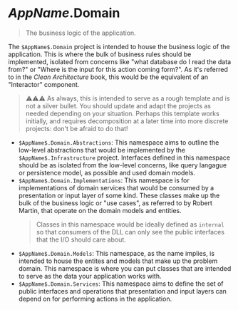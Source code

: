 # $AppName$.Domain
> The business logic of the application.

The `$AppName$.Domain` project is intended to house the business logic of the application. This is where the bulk of business rules should be implemented, isolated from concerns like "what database do I read the data from?" or "Where is the input for this action coming form?". As it's referred to in the _Clean Architecture_ book, this would be the equivalent of an "Interactor" component.

> ⚠️⚠️⚠️ As always, this is intended to serve as a rough template and is not a silver bullet. You should update and adapt the projects as needed depending on your situation. Perhaps this template works initially, and requires decomposition at a later time into more discrete projects: don't be afraid to do that!

* `$AppName$.Domain.Abstractions`: This namespace aims to outline the low-level abstractions that would be implemented by the `$AppName$.Infrastructure` project. Interfaces defined in this namespace should be as isolated from the low-level concerns, like query langague or persistence model, as possible and used domain models.
* `$AppName$.Domain.Implementations`: This namespace is for implementations of domain services that would be consumed by a presentation or input layer of some kind. These classes make up the bulk of the business logic or "use cases", as referred to by Robert Martin, that operate on the domain models and entities.
    > Classes in this namespace would be ideally defined as `internal` so that consumers of the DLL can only see the public interfaces that the I/O should care about.
* `$AppName$.Domain.Models`: This namespace, as the name implies, is intended to house the entites and models that make up the problem domain. This namespace is where you can put classes that are intended to serve as the data your application works with.
* `$AppName$.Domain.Services`: This namespace aims to define the set of public interfaces and operations that presentation and input layers can depend on for performing actions in the application.